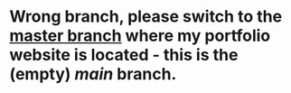 # Wrong branch, please switch to the [**master** branch](https://github.com/viviane-walker-uzh/portfolio-website/tree/master) where my portfolio website is located - this is the (empty) *main* branch.
